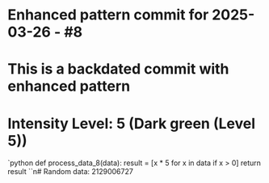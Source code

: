 ﻿# Enhanced pattern commit for 2025-03-26 - #8
# This is a backdated commit with enhanced pattern
# Intensity Level: 5 (Dark green (Level 5))
`python
def process_data_8(data):
    result = [x * 5 for x in data if x > 0]
    return result
``n# Random data: 2129006727


